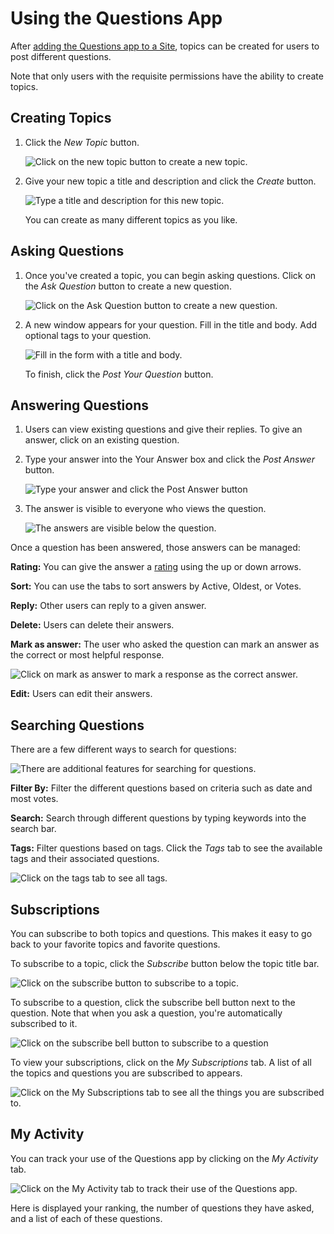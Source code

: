 # Using the Questions App

After [adding the Questions app to a Site](getting-started-with-the-questions-app.md#adding-a-questions-app-to-a-site), topics can be created for users to post different questions.

Note that only users with the requisite permissions have the ability to create topics.

## Creating Topics

1. Click the *New Topic* button. 

   ![Click on the new topic button to create a new topic.](using-the-questions-app/images/01.png)

1. Give your new topic a title and description and click the *Create* button.

   ![Type a title and description for this new topic.](using-the-questions-app/images/02.png)

   You can create as many different topics as you like.

## Asking Questions

1. Once you've created a topic, you can begin asking questions. Click on the *Ask Question* button to create a new question.

   ![Click on the Ask Question button to create a new question.](using-the-questions-app/images/03.png)

1. A new window appears for your question. Fill in the title and body. Add optional tags to your question.

   ![Fill in the form with a title and body.](using-the-questions-app/images/04.png)

   To finish, click the *Post Your Question* button.

## Answering Questions

1. Users can view existing questions and give their replies. To give an answer, click on an existing question.

1. Type your answer into the Your Answer box and click the *Post Answer* button.

    ![Type your answer and click the Post Answer button](using-the-questions-app/images/05.png)

1. The answer is visible to everyone who views the question.

    ![The answers are visible below the question.](using-the-questions-app/images/06.png)

Once a question has been answered, those answers can be managed:

**Rating:** You can give the answer a [rating](../../social-tools/user-guide/using-the-ratings-system.md) using the up or down arrows. 

**Sort:** You can use the tabs to sort answers by Active, Oldest, or Votes.

**Reply:** Other users can reply to a given answer.

**Delete:** Users can delete their answers.

**Mark as answer:** The user who asked the question can mark an answer as the correct or most helpful response.

![Click on mark as answer to mark a response as the correct answer.](using-the-questions-app/images/07.png)

**Edit:** Users can edit their answers.

## Searching Questions

There are a few different ways to search for questions:

![There are additional features for searching for questions.](using-the-questions-app/images/08.png)

**Filter By:** Filter the different questions based on criteria such as date and most votes.

**Search:** Search through different questions by typing keywords into the search bar.

**Tags:** Filter questions based on tags. Click the *Tags* tab to see the available tags and their associated questions.

![Click on the tags tab to see all tags.](using-the-questions-app/images/09.png)

## Subscriptions

You can subscribe to both topics and questions. This makes it easy to go back to your favorite topics and favorite questions.

To subscribe to a topic, click the *Subscribe* button below the topic title bar.

![Click on the subscribe button to subscribe to a topic.](using-the-questions-app/images/10.png)

To subscribe to a question, click the subscribe bell button next to the question. Note that when you ask a question, you're automatically subscribed to it. 

![Click on the subscribe bell button to subscribe to a question](using-the-questions-app/images/11.png)

To view your subscriptions, click on the *My Subscriptions* tab. A list of all the topics and questions you are subscribed to appears.

![Click on the My Subscriptions tab to see all the things you are subscribed to.](using-the-questions-app/images/12.png)

## My Activity

You can track your use of the Questions app by clicking on the *My Activity* tab. 

![Click on the My Activity tab to track their use of the Questions app.](using-the-questions-app/images/13.png)

Here is displayed your ranking, the number of questions they have asked, and a list of each of these questions.
